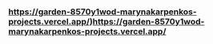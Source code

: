 ### https://garden-8570y1wod-marynakarpenkos-projects.vercel.app/)https://garden-8570y1wod-marynakarpenkos-projects.vercel.app/
